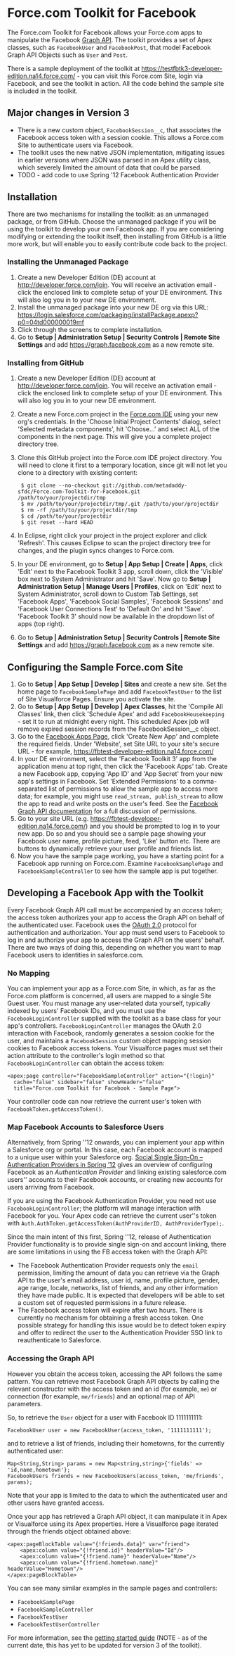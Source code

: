 # Force.com Toolkit for Facebook

The Force.com Toolkit for Facebook allows your Force.com apps to manipulate the Facebook [Graph API](https://developers.facebook.com/docs/reference/api/). The toolkit provides a set of Apex classes, such as `FacebookUser` and `FacebookPost`, that model Facebook Graph API Objects such as `User` and `Post`.

There is a sample deployment of the toolkit at https://testfbtk3-developer-edition.na14.force.com/ - you can visit this Force.com Site, login via Facebook, and see the toolkit in action. All the code behind the sample site is included in the toolkit.

## Major changes in Version 3

* There is a new custom object, `FacebookSession__c`, that associates the Facebook access token with a session cookie. This allows a Force.com Site to authenticate users via Facebook.
* The toolkit uses the new native JSON implementation, mitigating issues in earlier versions where JSON was parsed in an Apex utility class, which severely limited the amount of data that could be parsed.
* TODO - add code to use Spring '12 Facebook Authentication Provider

## Installation

There are two mechanisms for installing the toolkit: as an unmanaged package, or from GitHub. Choose the unmanaged package if you will be using the toolkit to develop your own Facebook app. If you are considering modifying or extending the toolkit itself, then installing from GitHub is a little more work, but will enable you to easily contribute code back to the project.

### Installing the Unmanaged Package

1. Create a new Developer Edition (DE) account at http://developer.force.com/join. You will receive an activation email - click the enclosed link to complete setup of your DE environment. This will also log you in to your new DE environment.
2. Install the unmanaged package into your new DE org via this URL: https://login.salesforce.com/packaging/installPackage.apexp?p0=04td000000019mf
3. Click through the screens to complete installation.
4. Go to **Setup | Administration Setup | Security Controls | Remote Site Settings** and add https://graph.facebook.com as a new remote site.

### Installing from GitHub

1. Create a new Developer Edition (DE) account at http://developer.force.com/join. You will receive an activation email - click the enclosed link to complete setup of your DE environment. This will also log you in to your new DE environment.
2. Create a new Force.com project in the [Force.com IDE](http://wiki.developerforce.com/index.php/Force.com_IDE) using your new org's credentials. In the 'Choose Initial Project Contents' dialog, select 'Selected metadata components', hit 'Choose...' and select ALL of the components in the next page. This will give you a complete project directory tree.
3. Clone this GitHub project into the Force.com IDE project directory. You will need to clone it first to a temporary location, since git will not let you clone to a directory with existing content:

        $ git clone --no-checkout git://github.com/metadaddy-sfdc/Force.com-Toolkit-for-Facebook.git /path/to/your/projectdir/tmp
        $ mv /path/to/your/projectdir/tmp/.git /path/to/your/projectdir
        $ rm -rf /path/to/your/projectdir/tmp
        $ cd /path/to/your/projectdir
        $ git reset --hard HEAD

4. In Eclipse, right click your project in the project explorer and click 'Refresh'. This causes Eclipse to scan the project directory tree for changes, and the plugin syncs changes to Force.com.
5. In your DE environment, go to **Setup | App Setup | Create | Apps**, click 'Edit' next to the Facebook Toolkit 3 app, scroll down, click the 'Visible' box next to System Administrator and hit 'Save'. Now go to **Setup | Administration Setup | Manage Users | Profiles**, click on 'Edit' next to System Administrator, scroll down to Custom Tab Settings, set 'Facebook Apps', 'Facebook Social Samples', 'Facebook Sessions' and 'Facebook User Connections Test' to 'Default On' and hit 'Save'. 'Facebook Toolkit 3' should now be available in the dropdown list of apps (top right).
6. Go to **Setup | Administration Setup | Security Controls | Remote Site Settings** and add https://graph.facebook.com as a new remote site.

## Configuring the Sample Force.com Site

1. Go to **Setup | App Setup | Develop | Sites** and create a new site. Set the home page to `FacebookSamplePage` and add `FacebookTestUser` to the list of Site Visualforce Pages. Ensure you activate the site.
2. Go to **Setup | App Setup | Develop | Apex Classes**, hit the 'Compile All Classes' link, then click 'Schedule Apex' and add `FacebookHousekeeping` - set it to run at midnight every night. This scheduled Apex job will remove expired session records from the FacebookSession__c object.
3. Go to the [Facebook Apps Page](https://developers.facebook.com/apps), click 'Create New App' and complete the required fields. Under 'Website', set Site URL to your site's secure URL - for example, https://fbtest-developer-edition.na14.force.com/
4. In your DE environment, select the 'Facebook Toolkit 3' app from the application menu at top right, then click the 'Facebook Apps' tab. Create a new Facebook app, copying 'App ID' and 'App Secret' from your new app's settings in Facebook. Set 'Extended Permissions' to a comma-separated list of permissions to allow the sample app to access more data; for example, you might use `read_stream, publish_stream` to allow the app to read and write posts on the user's feed. See the [Facebook Graph API documentation](https://developers.facebook.com/docs/reference/api/permissions/) for a full discussion of permissions.
5. Go to your site URL (e.g. https://fbtest-developer-edition.na14.force.com/) and you should be prompted to log in to your new app. Do so and you should see a sample page showing your Facebook user name, profile picture, feed, 'Like' button etc. There are buttons to dynamically retrieve your user profile and friends list.
6. Now you have the sample page working, you have a starting point for a Facebook app running on Force.com. Examine `FacebookSamplePage` and `FacebookSampleController` to see how the sample app is put together.

## Developing a Facebook App with the Toolkit

Every Facebook Graph API call must be accompanied by an *access token*; the access token authorizes your app to access the Graph API on behalf of the authenticated user. Facebook uses the [OAuth 2.0](http://oauth.net/2/) protocol for authentication and authorization. Your app must send users to Facebook to log in and authorize your app to access the Graph API on the users' behalf. There are two ways of doing this, depending on whether you want to map Facebook users to identities in salesforce.com.

### No Mapping

You can implement your app as a Force.com Site, in which, as far as the Force.com platform is concerned, all users are mapped to a single Site Guest user. You must manage any user-related data yourself, typically indexed by users' Facebook IDs, and you must use the `FacebookLoginController` supplied with the toolkit as a base class for your app's controllers. `FacebookLoginController` manages the OAuth 2.0 interaction with Facebook, randomly generates a session cookie for the user, and maintains a `FacebookSession` custom object mapping session cookies to Facebook access tokens. Your Visualforce pages must set their action attribute to the controller's login method so that `FacebookLoginController` can obtain the access token:

    <apex:page controller="FacebookSampleController" action="{!login}" 
      cache="false" sidebar="false" showHeader="false" 
      title="Force.com Toolkit for Facebook - Sample Page">

Your controller code can now retrieve the current user's token with `FacebookToken.getAccessToken()`.

### Map Facebook Accounts to Salesforce Users

Alternatively, from Spring ''12 onwards, you can implement your app within a Salesforce org or portal. In this case, each Facebook account is mapped to a unique user within your Salesforce org. [Social Single Sign-On – Authentication Providers in Spring ’12](http://blogs.developerforce.com/developer-relations/2012/01/social-single-sign-on-authentication-providers-in-spring-12.html) gives an overview of configuring Facebook as an *Authentication Provider* and linking existing salesforce.com users'' accounts to their Facebook accounts, or creating new accounts for users arriving from Facebook.

If you are using the Facebook Authentication Provider, you need not use `FacebookLoginController`; the platform will manage interaction with Facebook for you. Your Apex code can retrieve the current user''s token with `Auth.AuthToken.getAccessToken(AuthProviderID, AuthProviderType);`.

Since the main intent of this first, Spring ''12, release of Authentication Provider functionality is to provide single sign-on and account linking, there are some limitations in using the FB access token with the Graph API: 

* The Facebook Authentication Provider requests only the `email` permission, limiting the amount of data you can retrieve via the Graph API to the user's email address, user id, name, profile picture, gender, age range, locale, networks, list of friends, and any other information they have made public. It is expected that developers will be able to set a custom set of requested permissions in a future release.
* The Facebook access token will expire after two hours. There is currently no mechanism for obtaining a fresh access token. One possible strategy for handling this issue would be to detect token expiry and offer to redirect the user to the Authentication Provider SSO link to reauthenticate to Salesforce.

### Accessing the Graph API

However you obtain the access token, accessing the API follows the same pattern. You can retrieve most Facebook Graph API objects by calling the relevant constructor with the access token and an id (for example, `me`) or connection (for example, `me/friends`) and an optional map of API parameters.

So, to retrieve the `User` object for a user with Facebook ID 1111111111:

    FacebookUser user = new FacebookUser(access_token, '1111111111');
    
and to retrieve a list of friends, including their hometowns, for the currently authenticated user:

    Map<String,String> params = new Map<string,string>{'fields' => 'id,name,hometown'};
    FacebookUsers friends = new FacebookUsers(access_token, 'me/friends', params);

Note that your app is limited to the data to which the authenticated user and other users have granted access.

Once your app has retrieved a Graph API object, it can manipulate it in Apex or Visualforce using its Apex properties. Here a Visualforce page iterated through the friends object obtained above:

    <apex:pageBlockTable value="{!friends.data}" var="friend">
        <apex:column value="{!friend.id}" headerValue="Id"/> 
        <apex:column value="{!friend.name}" headerValue="Name"/>
        <apex:column value="{!friend.hometown.name}" headerValue="Hometown"/>
    </apex:pageBlockTable>

You can see many similar examples in the sample pages and controllers:

* `FacebookSamplePage`
* `FacebookSampleController`
* `FacebookTestUser`
* `FacebookTestUserController`

For more information, see the [getting started guide](http://wiki.developerforce.com/index.php/Getting_Started_with_the_new_Facebook_Toolkit) (NOTE - as of the current date, this has yet to be updated for version 3 of the toolkit).